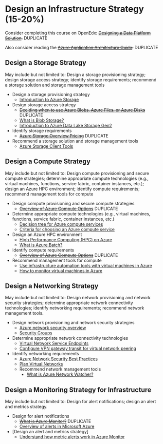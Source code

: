 # Design an Infrastructure Strategy (15-20%) 

Consider completing this course on OpenEdx: ~~[Designing a Data Platform Solution](https://openedx.microsoft.com/courses/course-v1:Microsoft+AZ-301.2+2019_T1/course/).~~ DUPLICATE

Also consider reading the ~~[Azure Application Architecture Guide](https://docs.microsoft.com/en-us/azure/architecture/guide/).~~ DUPLICATE
## Design a Storage Strategy 
May include but not limited to: Design a storage provisioning strategy; design storage access strategy; identify storage requirements; recommend a storage solution and storage management tools

* Design a storage provisioning strategy
    * [Introduction to Azure Storage](https://docs.microsoft.com/en-us/azure/storage/common/storage-introduction)
* Design storage access strategy
    * ~~[Deciding when to use Azure Blobs, Azure Files, or Azure Disks](https://docs.microsoft.com/en-us/azure/storage/common/storage-decide-blobs-files-disks)~~ DUPLICATE
    * [What is Blob Storage?](https://docs.microsoft.com/en-us/azure/storage/blobs/storage-blobs-overview)
    * [Introduction to Azure Data Lake Storage Gen2](https://docs.microsoft.com/en-us/azure/storage/blobs/data-lake-storage-introduction)
* Identify storage requirements
    * ~~[Azure Storage Overview Pricing](https://azure.microsoft.com/en-us/pricing/details/storage/)~~ DUPLICATE
* Recommend a storage solution and storage management tools
    * [Azure Storage Client Tools](https://docs.microsoft.com/en-us/azure/storage/common/storage-explorers)


## Design a Compute Strategy
May include but not limited to: Design compute provisioning and secure compute strategies; determine appropriate compute technologies (e.g., virtual machines, functions, service fabric, container instances, etc.); design an Azure HPC environment; identify compute requirements; recommend management tools for compute
* Design compute provisioning and secure compute strategies
    * ~~[Overview of Azure Compute Options](https://docs.microsoft.com/en-us/azure/architecture/guide/technology-choices/compute-overview)~~ DUPLICATE
* Determine appropriate compute technologies (e.g., virtual machines, functions, service fabric, container instances, etc.)	
    * [Decision tree for Azure compute services](https://docs.microsoft.com/en-us/azure/architecture/guide/technology-choices/compute-decision-tree)
    * [Criteria for choosing an Azure compute service](https://docs.microsoft.com/en-us/azure/architecture/guide/technology-choices/compute-comparison)
* Design an Azure HPC environment
    * [High Performance Computing (HPC) on Azure](https://docs.microsoft.com/en-us/azure/architecture/topics/high-performance-computing/)
    * [What is Azure Batch?](https://docs.microsoft.com/en-us/azure/batch/batch-technical-overview?context=/azure/architecture/topics/high-performance-computing/context/hpc-context)
* Identify compute requirements	
    * ~~[Overview of Azure Compute Options](https://docs.microsoft.com/en-us/azure/architecture/guide/technology-choices/compute-overview)~~ DUPLICATE
* Recommend management tools for compute
    * [Use infrastructure automation tools with virtual machines in Azure](https://docs.microsoft.com/en-us/azure/virtual-machines/windows/infrastructure-automation)
    * [How to monitor virtual machines in Azure](https://docs.microsoft.com/en-us/azure/virtual-machines/windows/monitor)


## Design a Networking Strategy 
May include but not limited to: Design network provisioning and network security strategies; determine appropriate network connectivity technologies; identify networking requirements; recommend network management tools.

* Design network provisioning and network security strategies
    * [Azure network security overview](https://docs.microsoft.com/en-us/azure/security/security-network-overview)
    * [Security Groups](https://docs.microsoft.com/en-us/azure/virtual-network/security-overview)
* Determine appropriate network connectivity technologies
    * [Virtual Network Service Endpoints](https://docs.microsoft.com/en-us/azure/virtual-network/virtual-network-service-endpoints-overview)
    * [Configure VPN gateway transit for virtual network peering](https://docs.microsoft.com/en-us/azure/vpn-gateway/vpn-gateway-peering-gateway-transit?toc=%2fazure%2fvirtual-network%2ftoc.json)
* Identify networking requirements
    * [Azure Network Security Best Practices](https://docs.microsoft.com/en-us/azure/security/azure-security-network-security-best-practices)
    * [Plan Virtual Networks](https://docs.microsoft.com/en-us/azure/virtual-network/virtual-network-vnet-plan-design-arm)
    * Recommend network management tools
        * [What is Azure Network Watcher?](https://docs.microsoft.com/en-us/azure/network-watcher/network-watcher-monitoring-overview)


## Design a Monitoring Strategy for Infrastructure
May include but not limited to: Design for alert notifications; design an alert and metrics strategy.

* Design for alert notifications
    * ~~[What is Azure Monitor?](https://docs.microsoft.com/en-us/azure/azure-monitor/overview)~~ DUPLICATE
    * [Overview of alerts in Microsoft Azure](https://docs.microsoft.com/en-us/azure/azure-monitor/platform/alerts-overview)
* [Design an alert and metrics strategy]
    * [Understand how metric alerts work in Azure Monitor](https://docs.microsoft.com/en-us/azure/azure-monitor/platform/alerts-metric-overview)